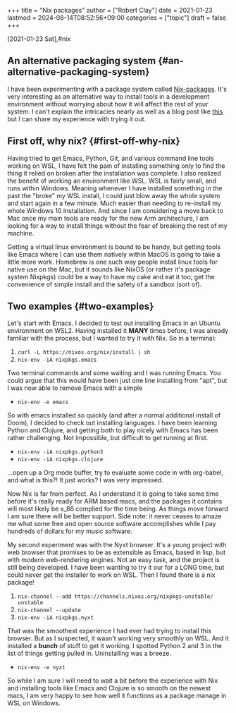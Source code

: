 +++
title = "Nix packages"
author = ["Robert Clay"]
date = 2021-01-23
lastmod = 2024-08-14T08:52:56+09:00
categories = ["topic"]
draft = false
+++

<span class="timestamp-wrapper"><span class="timestamp">[2021-01-23 Sat]</span></span>,#nix


## An alternative packaging system {#an-alternative-packaging-system}

I have been experimenting with a package system called
[Nix-packages](<https://nixos.org/>). It's very interesting as an alternative way
to install tools in a development environment without worrying about how it will
affect the rest of your system. I can't explain the intricacies nearly as well
as a blog post like
[this](<https://wickedchicken.github.io/post/macos-nix-setup/>) but I can share my
experience with trying it out.


## First off, why nix? {#first-off-why-nix}

Having tried to get Emacs, Python, Git, and various command line tools working
on WSL, I have felt the pain of installing something only to find the thing it
relied on broken after the installation was complete. I also realized the
benefit of working an environment like WSL. WSL is fairly small, and runs within
Windows. Meaning whenever I have installed something in the past the "broke" my
WSL install, I could just blow away the whole system and start again in a few
minute. Much easier than needing to re-install my whole Windows 10 installation.
And since I am considering a move back to Mac once my main tools are ready for
the new Arm architecture, I am looking for a way to install things without the
fear of breaking the rest of my machine.

Getting a virtual linux environment is bound to be handy, but getting tools like
Emacs where I can use them natively within MacOS is going to take a little more
work. Homebrew is one such way people install linux tools for native use on the
Mac, but it sounds like NixOS (or rather it's package system Nixpkgs) could be a
way to have my cake and eat it too; get the convenience of simple install and
the safety of a sandbox (sort of).


## Two examples {#two-examples}

Let's start with Emacs. I decided to test out installing Emacs in an Ubuntu
environment on WSL2. Having installed it **MANY** times before, I was already
familiar with the process, but I wanted to try it with Nix. So in a terminal:

1.  `curl -L https://nixos.org/nix/install | sh`
2.  `nix-env -iA nixpkgs.emacs`

Two terminal commands and some waiting and I was running Emacs. You could argue
that this would have been just one line installing from "apt", but I was now
able to remove Emacs with a simple

-   `nix-env -e emacs`

So with emacs installed so quickly (and after a normal additional install of
Doom), I decided to check out installing languages. I have been learning Python
and Clojure, and getting both to play nicely with Emacs has been rather
challenging. Not impossible, but difficult to get running at first.

-   `nix-env -iA nixpkgs.python3`
-   `nix-env -iA nixpkgs.clojure`

...open up a Org mode buffer, try to evaluate some code in with org-babel, and
what is this?! It just works? I was very impressed.

Now Nix is far from perfect. As I understand it is going to take some time
before it's really ready for ARM based macs, and the packages it contains will
most likely be x_86 complied for the time being. As things move forward I am
sure there will be better support. Side note: it never ceases to amaze me what
some free and open source software accomplishes while I pay hundreds of dollars
for my music software.

My second experiment was with the Nyxt browser. It's a young project with web
browser that promises to be as extensible as Emacs, based in lisp, but with
modern web-rendering engines. Not an easy task, and the project is still being
developed. I have been wanting to try it our for a LONG time, but could never
get the installer to work on WSL. Then I found there is a nix package!

1.  `nix-channel --add https://channels.nixos.org/nixpkgs-unstable/ unstable`
2.  `nix-channel --update`
3.  `nix-env -iA nixpkgs.nyxt`

That was the smoothest experience I had ever had trying to install this browser.
But as I suspected, it wasn't working very smoothly on WSL. And it installed a
**bunch** of stuff to get it working. I spotted Python 2 and 3 in the list of
things getting pulled in. Uninstalling was a breeze.

-   `nix-env -e nyxt`

So while I am sure I will need to wait a bit before the experience with Nix and
installing tools like Emacs and Clojure is so smooth on the newest macs, I am
very happy to see how well it functions as a package manage in WSL on Windows.
